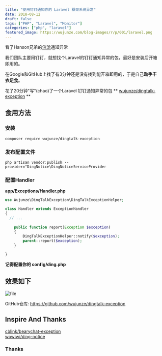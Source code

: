 ```yaml
---
title: "使用钉钉通知你的 Laravel 框架系统异常"
date: 2018-08-12
draft: false
tags: ["PHP", "Laravel", "Monitor"]
categories: ["php", "laravel"]
featured_image: https://wujunze.com/blog-images/r/p/001/laravel.png
---
```



看了Hanson兄弟的[倍洽](https://laravel-china.org/articles/10158/use-bearychat-to-notify-you-of-your-system-exceptions)通知异常 

我们团队主要用钉钉，就想找个Laravel的钉钉通知异常的包，最好是安装后开箱即用的。

<!-- more -->

在Google和GitHub上找了有3分钟还是没有找到能开箱即用的，于是自己**动手丰衣足食**。

花了20分钟"写"(chao)了一个Laravel  钉钉通知异常的包  ** [wujunze/dingtalk-exception](https://github.com/wujunze/dingtalk-exception) **

## 食用方法

### 安装

```shell
composer require wujunze/dingtalk-exception
```

### 发布配置文件
```shell
php artisan vendor:publish --provider="DingNotice\DingNoticeServiceProvider
```

### 配置Handler

**app/Exceptions/Handler.php**

```php
use Wujunze\DingTalkException\DingTalkExceptionHelper;

class Handler extends ExceptionHandler
{
  // ...
  
    public function report(Exception $exception)
    {
        DingTalkExceptionHelper::notify($exception);
        parent::report($exception);
    }

}
```
**记得配置你的 config/ding.php**

## 效果如下
![file](https://wujunze.com/blog-images/r/p/001/laravel-dingtalk.png)

GitHub仓库: https://github.com/wujunze/dingtalk-exception  

## Inspire And Thanks

[cblink/bearychat-exception](https://github.com/cblink/bearychat-exception)   
[wowiwj/ding-notice ](https://github.com/wowiwj/ding-notice)

### Thanks  
